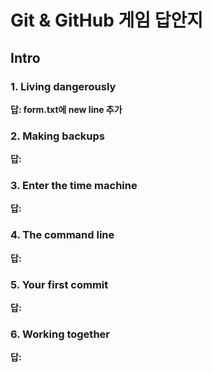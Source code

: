 # Git & GitHub 게임 답안지

## Intro

### 1. Living dangerously

**답: form.txt에 new line 추가**

### 2. Making backups

**답:**

### 3. Enter the time machine

**답:**

### 4. The command line

**답:**

### 5. Your first commit

**답:**

### 6. Working together

**답:**